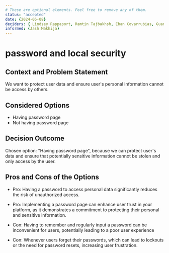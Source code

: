```yaml
---
# These are optional elements. Feel free to remove any of them.
status: "accepted"
date: {2024-05-08}
deciders: { Lindsey Rappaport, Ramtin Tajbakhsh, Eban Covarrubias, Guan Huang Chen, Ibraheem Syed,Jordan Chang, Matthew Williams, Ritviksiddha Penchala, Sidhant Singhvi, Sophia Davis, Wen Hsin Chang}
informed: {Jash Makhija}
---
```

# password and local security

## Context and Problem Statement

We want to protect user data and ensure user's personal information cannot be access by others.

## Considered Options

* Having password page
* Not having password page

## Decision Outcome

Chosen option: "Having password page", because we can protect user's data and ensure that potentially sensitive information cannot be stolen and only access by the user.

## Pros and Cons of the Options

* Pro: Having a password to access personal data significantly reduces the risk of unauthorized access. 
* Pro: Implementing a password page can enhance user trust in your platform, as it demonstrates a commitment to protecting their personal and sensitive information.

* Con: Having to remember and regularly input a password can be inconvenient for users, potentially leading to a poor user experience
* Con: Whenever users forget their passwords, which can lead to lockouts or the need for password resets, increasing user frustration.


